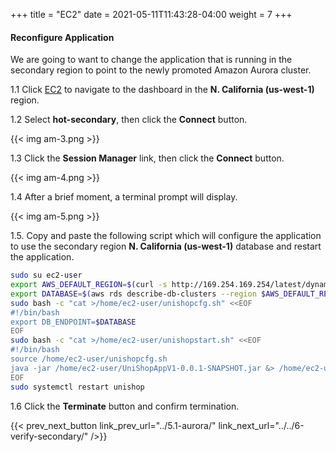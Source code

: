 +++
title = "EC2"
date =  2021-05-11T11:43:28-04:00
weight = 7
+++

#### Reconfigure Application

We are going to want to change the application that is running in the secondary region to point to the newly promoted Amazon Aurora cluster.

1.1 Click [EC2](https://us-west-1.console.aws.amazon.com/ec2/v2/home?region=us-west-1#Instances:instanceState=running) to navigate to the dashboard in the **N. California (us-west-1)** region.

1.2 Select **hot-secondary**, then click the **Connect** button.

{{< img am-3.png >}}

1.3 Click the **Session Manager** link, then click the **Connect** button.

{{< img am-4.png >}}

1.4 After a brief moment, a terminal prompt will display.

{{< img am-5.png >}}

1.5. Copy and paste the following script which will configure the application to use the secondary region **N. California (us-west-1)** database and restart the application.

```sh
sudo su ec2-user                        
export AWS_DEFAULT_REGION=$(curl -s http://169.254.169.254/latest/dynamic/instance-identity/document | python -c "import json,sys; print json.loads(sys.stdin.read())['region']")
export DATABASE=$(aws rds describe-db-clusters --region $AWS_DEFAULT_REGION --db-cluster-identifier hot-secondary --query 'DBClusters[*].[Endpoint]' --output text)
sudo bash -c "cat >/home/ec2-user/unishopcfg.sh" <<EOF
#!/bin/bash
export DB_ENDPOINT=$DATABASE
EOF
sudo bash -c "cat >/home/ec2-user/unishopstart.sh" <<EOF
#!/bin/bash
source /home/ec2-user/unishopcfg.sh   
java -jar /home/ec2-user/UniShopAppV1-0.0.1-SNAPSHOT.jar &> /home/ec2-user/app.log &
EOF
sudo systemctl restart unishop

```
1.6 Click the **Terminate** button and confirm termination.

{{< prev_next_button link_prev_url="../5.1-aurora/" link_next_url="../../6-verify-secondary/" />}}

